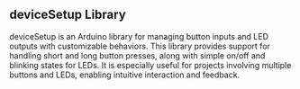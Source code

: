
## deviceSetup Library

deviceSetup is an Arduino library for managing button inputs and LED outputs with customizable behaviors. This library provides support for handling short and long button presses, along with simple on/off and blinking states for LEDs. It is especially useful for projects involving multiple buttons and LEDs, enabling intuitive interaction and feedback.
